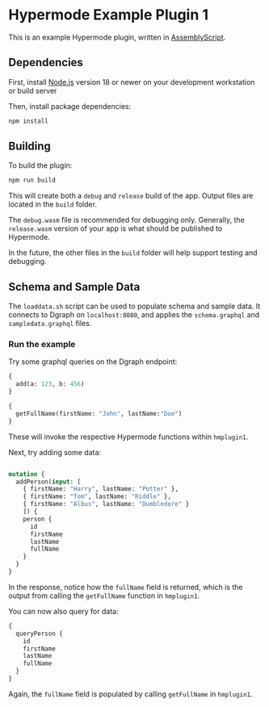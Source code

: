 # Hypermode Example Plugin 1

This is an example Hypermode plugin, written in [AssemblyScript](https://www.assemblyscript.org/).

## Dependencies

First, install [Node.js](https://nodejs.org/) version 18 or newer
on your development workstation or build server

Then, install package dependencies:

```sh
npm install
```

## Building

To build the plugin:

```sh
npm run build
```

This will create both a `debug` and `release` build of the app.
Output files are located in the `build` folder.

The `debug.wasm` file is recommended for debugging only.
Generally, the `release.wasm` version of your app is what should be published to Hypermode.

In the future, the other files in the `build` folder will help support testing and debugging.

## Schema and Sample Data

The `loaddata.sh` script can be used to populate schema and sample data.
It connects to Dgraph on `localhost:8080`, and applies the `schema.graphql` and `sampledata.graphql` files.

### Run the example

Try some graphql queries on the Dgraph endpoint:

```graphql
{
  add(a: 123, b: 456)
}
```

```graphql
{
  getFullName(firstName: "John", lastName:"Doe")
}
```

These will invoke the respective Hypermode functions within `hmplugin1`.

Next, try adding some data:

```graphql

mutation {
  addPerson(input: [
    { firstName: "Harry", lastName: "Potter" },
    { firstName: "Tom", lastName: "Riddle" },
    { firstName: "Albus", lastName: "Dumbledore" }
    ]) {
    person {
      id
      firstName
      lastName
      fullName
    }
  }
}
```

In the response, notice how the `fullName` field is returned,
which is the output from calling the `getFullName` function in `hmplugin1`.

You can now also query for data:

```graphql
{
  queryPerson {
    id
    firstName
    lastName
    fullName
  }
}
```

Again, the `fullName` field is populated by calling `getFullName` in `hmplugin1`.
